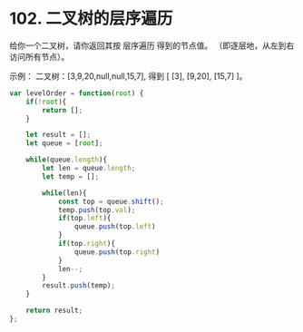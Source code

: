 # 102. 二叉树的层序遍历

给你一个二叉树，请你返回其按 层序遍历 得到的节点值。 （即逐层地，从左到右访问所有节点）。

示例：
二叉树：[3,9,20,null,null,15,7], 得到 [ [3], [9,20], [15,7] ]。

```js
var levelOrder = function(root) {
    if(!root){
        return [];
    }

    let result = [];
    let queue = [root];

    while(queue.length){
        let len = queue.length;
        let temp = [];

        while(len){
            const top = queue.shift();
            temp.push(top.val);
            if(top.left){
                queue.push(top.left)
            }
            if(top.right){
                queue.push(top.right)
            }
            len--;
        }
        result.push(temp);
    }

    return result;
};
```